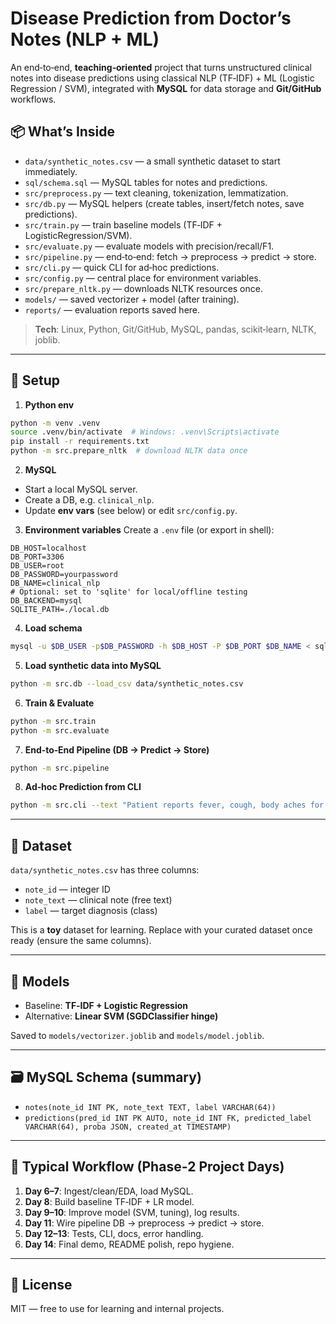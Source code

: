 
# Disease Prediction from Doctor’s Notes (NLP + ML)

An end‑to‑end, **teaching‑oriented** project that turns unstructured clinical notes into disease predictions using classical NLP (TF‑IDF) + ML (Logistic Regression / SVM), integrated with **MySQL** for data storage and **Git/GitHub** workflows.

## 📦 What’s Inside
- `data/synthetic_notes.csv` — a small synthetic dataset to start immediately.
- `sql/schema.sql` — MySQL tables for notes and predictions.
- `src/preprocess.py` — text cleaning, tokenization, lemmatization.
- `src/db.py` — MySQL helpers (create tables, insert/fetch notes, save predictions).
- `src/train.py` — train baseline models (TF‑IDF + LogisticRegression/SVM).
- `src/evaluate.py` — evaluate models with precision/recall/F1.
- `src/pipeline.py` — end‑to‑end: fetch -> preprocess -> predict -> store.
- `src/cli.py` — quick CLI for ad‑hoc predictions.
- `src/config.py` — central place for environment variables.
- `src/prepare_nltk.py` — downloads NLTK resources once.
- `models/` — saved vectorizer + model (after training).
- `reports/` — evaluation reports saved here.

> **Tech**: Linux, Python, Git/GitHub, MySQL, pandas, scikit‑learn, NLTK, joblib.

---

## 🧰 Setup

1) **Python env**
```bash
python -m venv .venv
source .venv/bin/activate  # Windows: .venv\Scripts\activate
pip install -r requirements.txt
python -m src.prepare_nltk  # download NLTK data once
```

2) **MySQL**
- Start a local MySQL server.
- Create a DB, e.g. `clinical_nlp`.
- Update **env vars** (see below) or edit `src/config.py`.

3) **Environment variables**
Create a `.env` file (or export in shell):
```
DB_HOST=localhost
DB_PORT=3306
DB_USER=root
DB_PASSWORD=yourpassword
DB_NAME=clinical_nlp
# Optional: set to 'sqlite' for local/offline testing
DB_BACKEND=mysql
SQLITE_PATH=./local.db
```

4) **Load schema**
```bash
mysql -u $DB_USER -p$DB_PASSWORD -h $DB_HOST -P $DB_PORT $DB_NAME < sql/schema.sql
```

5) **Load synthetic data into MySQL**
```bash
python -m src.db --load_csv data/synthetic_notes.csv
```

6) **Train & Evaluate**
```bash
python -m src.train
python -m src.evaluate
```

7) **End‑to‑End Pipeline (DB -> Predict -> Store)**
```bash
python -m src.pipeline
```

8) **Ad‑hoc Prediction from CLI**
```bash
python -m src.cli --text "Patient reports fever, cough, body aches for 3 days."
```

---

## 🧪 Dataset

`data/synthetic_notes.csv` has three columns:
- `note_id` — integer ID
- `note_text` — clinical note (free text)
- `label` — target diagnosis (class)

This is a **toy** dataset for learning. Replace with your curated dataset once ready (ensure the same columns).

---

## 🧠 Models

- Baseline: **TF‑IDF + Logistic Regression**
- Alternative: **Linear SVM (SGDClassifier hinge)**

Saved to `models/vectorizer.joblib` and `models/model.joblib`.

---

## 🗃️ MySQL Schema (summary)

- `notes(note_id INT PK, note_text TEXT, label VARCHAR(64))`
- `predictions(pred_id INT PK AUTO, note_id INT FK, predicted_label VARCHAR(64), proba JSON, created_at TIMESTAMP)`

---

## 🔁 Typical Workflow (Phase‑2 Project Days)

1. **Day 6–7**: Ingest/clean/EDA, load MySQL.
2. **Day 8**: Build baseline TF‑IDF + LR model.
3. **Day 9–10**: Improve model (SVM, tuning), log results.
4. **Day 11**: Wire pipeline DB -> preprocess -> predict -> store.
5. **Day 12–13**: Tests, CLI, docs, error handling.
6. **Day 14**: Final demo, README polish, repo hygiene.

---

## 📜 License
MIT — free to use for learning and internal projects.
